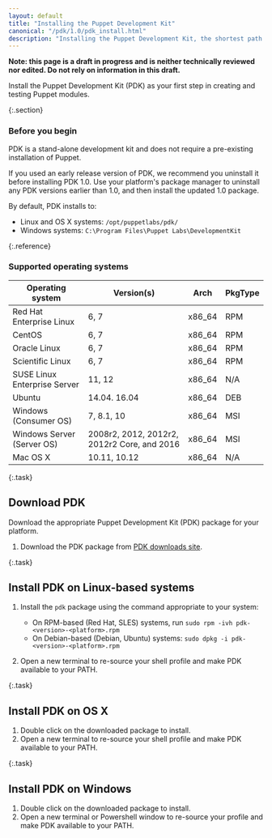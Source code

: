 ```yaml
---
layout: default
title: "Installing the Puppet Development Kit"
canonical: "/pdk/1.0/pdk_install.html"
description: "Installing the Puppet Development Kit, the shortest path to developing better Puppet code."
---
```



**Note: this page is a draft in progress and is neither technically reviewed nor edited. Do not rely on information in this draft.**


Install the Puppet Development Kit (PDK) as your first step in creating and testing Puppet modules.

{:.section}
### Before you begin

PDK is a stand-alone development kit and does not require a pre-existing installation of Puppet.

If you used an early release version of PDK, we recommend you uninstall it before installing PDK 1.0. Use your platform's package manager to uninstall any PDK versions earlier than 1.0, and then install the updated 1.0 package.

By default, PDK installs to:

* Linux and OS X systems: `/opt/puppetlabs/pdk/`
* Windows systems: `C:\Program Files\Puppet Labs\DevelopmentKit`

{:.reference}
### Supported operating systems

| Operating system | Version(s) | Arch | PkgType |
| ---------------- | ---------- | ---- | ------- |
| Red Hat Enterprise Linux | 6, 7 | x86_64 | RPM |
| CentOS | 6, 7 | x86_64 | RPM |
| Oracle Linux | 6, 7 | x86_64 | RPM |
| Scientific Linux | 6, 7 | x86_64 | RPM |
| SUSE Linux Enterprise Server | 11, 12 | x86_64 | N/A |
| Ubuntu | 14.04. 16.04 | x86_64 | DEB |
| Windows (Consumer OS) | 7, 8.1, 10 | x86_64 | MSI |
| Windows Server (Server OS) | 2008r2, 2012, 2012r2, 2012r2 Core, and 2016 | x86_64 | MSI |
| Mac OS X | 10.11, 10.12 | x86_64 | N/A |


{:.task}
## Download PDK

Download the appropriate Puppet Development Kit (PDK) package for your platform.

1. Download the PDK package from [PDK downloads site](https://puppet.com/download-puppet-development-kit).

{:.task}
## Install PDK on Linux-based systems 

1. Install the `pdk` package using the command appropriate to your system:

   * On RPM-based (Red Hat, SLES) systems, run `sudo rpm -ivh pdk-<version>-<platform>.rpm`
   * On Debian-based (Debian, Ubuntu) systems: `sudo dpkg -i pdk-<version>-<platform>.rpm`

1. Open a new terminal to re-source your shell profile and make PDK available to your PATH.

{:.task}
## Install PDK on OS X

1. Double click on the downloaded package to install.
1. Open a new terminal to re-source your shell profile and make PDK available to your PATH.

{:.task}
## Install PDK on Windows

1. Double click on the downloaded package to install.
1. Open a new terminal or Powershell window to re-source your profile and make PDK available to your PATH.
 

